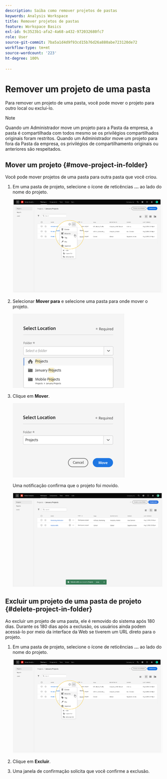 ```yaml
---
description: Saiba como remover projetos de pastas
keywords: Analysis Workspace
title: Remover projetos de pastas
feature: Workspace Basics
exl-id: 9c3523b1-afa2-4a68-a432-972032680fc7
role: User
source-git-commit: 7ba5a1d4d9f93cd15b76d26a880abe723120de72
workflow-type: tm+mt
source-wordcount: '223'
ht-degree: 100%

---
```


# Remover um projeto de uma pasta

Para remover um projeto de uma pasta, você pode mover o projeto para outro local ou excluí-lo.

>[!NOTE]
>
>Quando um Administrador move um projeto para a Pasta da empresa, a pasta é compartilhada com todos mesmo se os privilégios compartilhados originais foram restritos. Quando um Administrador move um projeto para fora da Pasta da empresa, os privilégios de compartilhamento originais ou anteriores são respeitados.

## Mover um projeto {#move-project-in-folder}

Você pode mover projetos de uma pasta para outra pasta que você criou.

1. Em uma pasta de projeto, selecione o ícone de reticências **...** ao lado do nome do projeto.

   ![As opções de reticências.](/help/analysis-workspace/build-workspace-project/assets/move1.png)

1. Selecionar **Mover para** e selecione uma pasta para onde mover o projeto.

   ![A janela Selecionar local.](/help/analysis-workspace/build-workspace-project/assets/move-select-location.png)

1. Clique em **Mover**.

   ![Clique em Mover.](/help/analysis-workspace/build-workspace-project/assets/move-click-move.png)

   Uma notificação confirma que o projeto foi movido.

   ![A notificação de confirmação de movimentação. ](/help/analysis-workspace/build-workspace-project/assets/move-project-moved.png)

## Excluir um projeto de uma pasta de projeto {#delete-project-in-folder}

Ao excluir um projeto de uma pasta, ele é removido do sistema após 180 dias. Durante os 180 dias após a exclusão, os usuários ainda podem acessá-lo por meio da interface da Web se tiverem um URL direto para o projeto.

1. Em uma pasta de projeto, selecione o ícone de reticências **...** ao lado do nome do projeto.

   ![As opções de reticências.](/help/analysis-workspace/build-workspace-project/assets/move1.png)

1. Clique em **Excluir**.

1. Uma janela de confirmação solicita que você confirme a exclusão.
